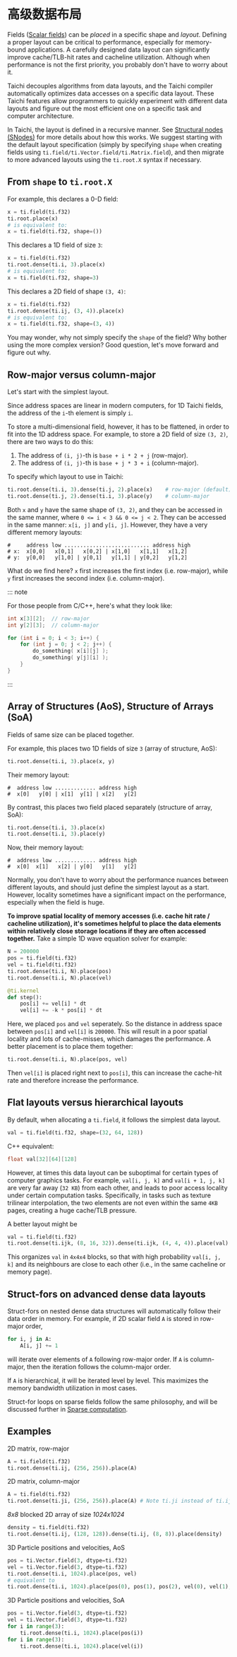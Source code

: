 # 高级数据布局

Fields ([Scalar fields](../api/scalar_field.md)) can be _placed_ in a specific shape and _layout_. Defining a proper layout can be critical to performance, especially for memory-bound applications. A carefully designed data layout can significantly improve cache/TLB-hit rates and cacheline utilization. Although when performance is not the first priority, you probably don\'t have to worry about it.

Taichi decouples algorithms from data layouts, and the Taichi compiler automatically optimizes data accesses on a specific data layout. These Taichi features allow programmers to quickly experiment with different data layouts and figure out the most efficient one on a specific task and computer architecture.

In Taichi, the layout is defined in a recursive manner. See [Structural nodes (SNodes)](../api/snode.md) for more details about how this works. We suggest starting with the default layout specification (simply by specifying `shape` when creating fields using `ti.field/ti.Vector.field/ti.Matrix.field`), and then migrate to more advanced layouts using the `ti.root.X` syntax if necessary.

## From `shape` to `ti.root.X`

For example, this declares a 0-D field:

```python {1-2}
x = ti.field(ti.f32)
ti.root.place(x)
# is equivalent to:
x = ti.field(ti.f32, shape=())
```

This declares a 1D field of size `3`:

```python {1-2}
x = ti.field(ti.f32)
ti.root.dense(ti.i, 3).place(x)
# is equivalent to:
x = ti.field(ti.f32, shape=3)
```

This declares a 2D field of shape `(3, 4)`:

```python {1-2}
x = ti.field(ti.f32)
ti.root.dense(ti.ij, (3, 4)).place(x)
# is equivalent to:
x = ti.field(ti.f32, shape=(3, 4))
```

You may wonder, why not simply specify the `shape` of the field? Why bother using the more complex version? Good question, let's move forward and figure out why.

## Row-major versus column-major

Let\'s start with the simplest layout.

Since address spaces are linear in modern computers, for 1D Taichi fields, the address of the `i`-th element is simply `i`.

To store a multi-dimensional field, however, it has to be flattened, in order to fit into the 1D address space. For example, to store a 2D field of size `(3, 2)`, there are two ways to do this:

1.  The address of `(i, j)`-th is `base + i * 2 + j` (row-major).
2.  The address of `(i, j)`-th is `base + j * 3 + i` (column-major).

To specify which layout to use in Taichi:

```python
ti.root.dense(ti.i, 3).dense(ti.j, 2).place(x)    # row-major (default)
ti.root.dense(ti.j, 2).dense(ti.i, 3).place(y)    # column-major
```

Both `x` and `y` have the same shape of `(3, 2)`, and they can be accessed in the same manner, where `0 <= i < 3 && 0 <= j < 2`. They can be accessed in the same manner: `x[i, j]` and `y[i, j]`. However, they have a very different memory layouts:

```
#     address low ........................... address high
# x:  x[0,0]   x[0,1]   x[0,2] | x[1,0]   x[1,1]   x[1,2]
# y:  y[0,0]   y[1,0] | y[0,1]   y[1,1] | y[0,2]   y[1,2]
```

What do we find here? `x` first increases the first index (i.e. row-major), while `y` first increases the second index (i.e. column-major).

::: note

For those people from C/C++, here\'s what they look like:

```c
int x[3][2];  // row-major
int y[2][3];  // column-major

for (int i = 0; i < 3; i++) {
    for (int j = 0; j < 2; j++) {
        do_something( x[i][j] );
        do_something( y[j][i] );
    }
}
```

:::

## Array of Structures (AoS), Structure of Arrays (SoA)

Fields of same size can be placed together.

For example, this places two 1D fields of size `3` (array of structure, AoS):

```python
ti.root.dense(ti.i, 3).place(x, y)
```

Their memory layout:

```
#  address low ............. address high
#  x[0]   y[0] | x[1]  y[1] | x[2]   y[2]
```

By contrast, this places two field placed separately (structure of array, SoA):

```python
ti.root.dense(ti.i, 3).place(x)
ti.root.dense(ti.i, 3).place(y)
```

Now, their memory layout:

```
#  address low ............. address high
#  x[0]  x[1]   x[2] | y[0]   y[1]   y[2]
```

Normally, you don\'t have to worry about the performance nuances between different layouts, and should just define the simplest layout as a start. However, locality sometimes have a significant impact on the performance, especially when the field is huge.

**To improve spatial locality of memory accesses (i.e. cache hit rate / cacheline utilization), it\'s sometimes helpful to place the data elements within relatively close storage locations if they are often accessed together.** Take a simple 1D wave equation solver for example:

```python
N = 200000
pos = ti.field(ti.f32)
vel = ti.field(ti.f32)
ti.root.dense(ti.i, N).place(pos)
ti.root.dense(ti.i, N).place(vel)

@ti.kernel
def step():
    pos[i] += vel[i] * dt
    vel[i] += -k * pos[i] * dt
```

Here, we placed `pos` and `vel` seperately. So the distance in address space between `pos[i]` and `vel[i]` is `200000`. This will result in a poor spatial locality and lots of cache-misses, which damages the performance. A better placement is to place them together:

```python
ti.root.dense(ti.i, N).place(pos, vel)
```

Then `vel[i]` is placed right next to `pos[i]`, this can increase the cache-hit rate and therefore increase the performance.

## Flat layouts versus hierarchical layouts

By default, when allocating a `ti.field`, it follows the simplest data layout.

```python
val = ti.field(ti.f32, shape=(32, 64, 128))
```

C++ equivalent:

```cpp
float val[32][64][128]
```

However, at times this data layout can be suboptimal for certain types of computer graphics tasks. For example, `val[i, j, k]` and `val[i + 1, j, k]` are very far away (`32 KB`) from each other, and leads to poor access locality under certain computation tasks. Specifically, in tasks such as texture trilinear interpolation, the two elements are not even within the same `4KB` pages, creating a huge cache/TLB pressure.

A better layout might be

```python
val = ti.field(ti.f32)
ti.root.dense(ti.ijk, (8, 16, 32)).dense(ti.ijk, (4, 4, 4)).place(val)
```

This organizes `val` in `4x4x4` blocks, so that with high probability `val[i, j, k]` and its neighbours are close to each other (i.e., in the same cacheline or memory page).

## Struct-fors on advanced dense data layouts

Struct-fors on nested dense data structures will automatically follow their data order in memory. For example, if 2D scalar field `A` is stored in row-major order,

```python
for i, j in A:
    A[i, j] += 1
```

will iterate over elements of `A` following row-major order. If `A` is column-major, then the iteration follows the column-major order.

If `A` is hierarchical, it will be iterated level by level. This maximizes the memory bandwidth utilization in most cases.

Struct-for loops on sparse fields follow the same philosophy, and will be discussed further in [Sparse computation](./sparse.md).

## Examples

2D matrix, row-major

```python
A = ti.field(ti.f32)
ti.root.dense(ti.ij, (256, 256)).place(A)
```

2D matrix, column-major

```python
A = ti.field(ti.f32)
ti.root.dense(ti.ji, (256, 256)).place(A) # Note ti.ji instead of ti.ij
```

_8x8_ blocked 2D array of size _1024x1024_

```python
density = ti.field(ti.f32)
ti.root.dense(ti.ij, (128, 128)).dense(ti.ij, (8, 8)).place(density)
```

3D Particle positions and velocities, AoS

```python
pos = ti.Vector.field(3, dtype=ti.f32)
vel = ti.Vector.field(3, dtype=ti.f32)
ti.root.dense(ti.i, 1024).place(pos, vel)
# equivalent to
ti.root.dense(ti.i, 1024).place(pos(0), pos(1), pos(2), vel(0), vel(1), vel(2))
```

3D Particle positions and velocities, SoA

```python
pos = ti.Vector.field(3, dtype=ti.f32)
vel = ti.Vector.field(3, dtype=ti.f32)
for i in range(3):
    ti.root.dense(ti.i, 1024).place(pos(i))
for i in range(3):
    ti.root.dense(ti.i, 1024).place(vel(i))
```
